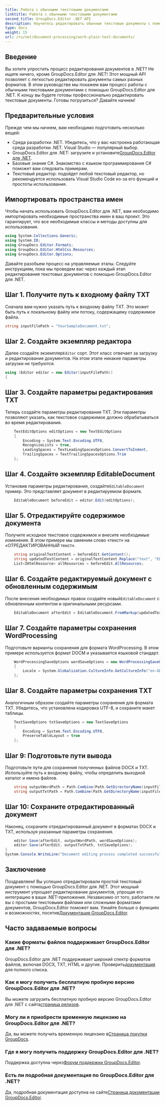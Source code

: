 ```yaml
---
title: Работа с обычными текстовыми документами
linktitle: Работа с обычными текстовыми документами
second_title: GroupDocs.Editor .NET API
description: Научитесь редактировать обычные текстовые документы с помощью GroupDocs.Editor для .NET с помощью нашего пошагового руководства. Упростите процесс редактирования документов .NET.
type: docs
weight: 15
url: /ru/net/document-processing/work-plain-text-documents/
---
```

## Введение
Вы хотите упростить процесс редактирования документов в .NET? Не ищите ничего, кроме GroupDocs.Editor для .NET! Этот мощный API позволяет с легкостью редактировать документы самых разных форматов. В этом руководстве мы покажем вам процесс работы с обычными текстовыми документами с помощью GroupDocs.Editor для .NET. К концу вы будете готовы профессионально редактировать текстовые документы. Готовы погрузиться? Давайте начнем!
## Предварительные условия
Прежде чем мы начнем, вам необходимо подготовить несколько вещей:
- Среда разработки .NET. Убедитесь, что у вас настроена работающая среда разработки .NET. Visual Studio — популярный выбор.
-  GroupDocs.Editor для .NET: загрузите и установите[GroupDocs.Editor для .NET](https://releases.groupdocs.com/editor/net/).
- Базовые знания C#. Знакомство с языком программирования C# поможет вам следовать примерам.
- Текстовый редактор: подойдет любой текстовый редактор, но рекомендуется использовать Visual Studio Code из-за его функций и простоты использования.
## Импортировать пространства имен
Чтобы начать использовать GroupDocs.Editor для .NET, вам необходимо импортировать необходимые пространства имен в ваш проект. Это гарантирует, что все необходимые классы и методы доступны для использования.
```csharp
using System.Collections.Generic;
using System.IO;
using GroupDocs.Editor.Formats;
using GroupDocs.Editor.HtmlCss.Resources;
using GroupDocs.Editor.Options;
```
Давайте разобьем процесс на управляемые этапы. Следуйте инструкциям, пока мы проведем вас через каждый этап редактирования текстовых документов с помощью GroupDocs.Editor для .NET.
## Шаг 1. Получите путь к входному файлу TXT
Сначала вам нужно указать путь к входному файлу TXT. Это может быть путь к локальному файлу или потоку, содержащему содержимое файла.
```csharp
string inputFilePath = "YourSampleDocument.txt";
```
## Шаг 2. Создайте экземпляр редактора
 Далее создайте экземпляр`Editor` сорт. Этот класс отвечает за загрузку и редактирование документов. На этом этапе никакие параметры загрузки не требуются.
```csharp
using (Editor editor = new Editor(inputFilePath))
{
```
## Шаг 3. Создайте параметры редактирования TXT
Теперь создайте параметры редактирования TXT. Эти параметры позволяют указать, как текстовое содержимое должно обрабатываться во время редактирования.
```csharp
    TextEditOptions editOptions = new TextEditOptions
    {
        Encoding = System.Text.Encoding.UTF8,
        RecognizeLists = true,
        LeadingSpaces = TextLeadingSpacesOptions.ConvertToIndent,
        TrailingSpaces = TextTrailingSpacesOptions.Trim
    };
```
## Шаг 4. Создайте экземпляр EditableDocument
 Установив параметры редактирования, создайте`EditableDocument` пример. Это представляет документ в редактируемом формате.
```csharp
    EditableDocument beforeEdit = editor.Edit(editOptions);
```
## Шаг 5. Отредактируйте содержимое документа
Получите исходное текстовое содержимое и внесите необходимые изменения. В этом примере мы заменим слово «текст» на «ОТРЕДАКТИРОВАННЫЙ текст».
```csharp
    string originalTextContent = beforeEdit.GetContent();
    string updatedTextContent = originalTextContent.Replace("text", "EDITED text");
    List<IHtmlResource> allResources = beforeEdit.AllResources;
```
## Шаг 6. Создайте редактируемый документ с обновленным содержимым
 После внесения необходимых правок создайте новый`EditableDocument` с обновленным контентом и оригинальными ресурсами.
```csharp
    EditableDocument afterEdit = EditableDocument.FromMarkup(updatedTextContent, allResources);
```
## Шаг 7. Создайте параметры сохранения WordProcessing
Подготовьте варианты сохранения для формата WordProcessing. В этом примере используется формат DOCM и указывается языковой стандарт.
```csharp
    WordProcessingSaveOptions wordSaveOptions = new WordProcessingSaveOptions(WordProcessingFormats.Docm)
    {
        Locale = System.Globalization.CultureInfo.GetCultureInfo("en-GB")
    };
```
## Шаг 8. Создайте параметры сохранения TXT
Аналогичным образом создайте параметры сохранения для формата TXT. Убедитесь, что установлена кодировка UTF-8, и сохраните макет таблицы.
```csharp
    TextSaveOptions txtSaveOptions = new TextSaveOptions
    {
        Encoding = System.Text.Encoding.UTF8,
        PreserveTableLayout = true
    };
```
## Шаг 9: Подготовьте пути вывода
Подготовьте пути для сохранения полученных файлов DOCX и TXT. Используйте путь к входному файлу, чтобы определить выходной каталог и имена файлов.
```csharp
    string outputWordPath = Path.Combine(Path.GetDirectoryName(inputFilePath), Path.GetFileNameWithoutExtension(inputFilePath) + ".docm");
    string outputTxtPath = Path.Combine(Path.GetDirectoryName(inputFilePath), Path.GetFileNameWithoutExtension(inputFilePath) + ".txt");
```
## Шаг 10: Сохраните отредактированный документ
Наконец, сохраните отредактированный документ в форматах DOCX и TXT, используя указанные параметры сохранения.
```csharp
    editor.Save(afterEdit, outputWordPath, wordSaveOptions);
    editor.Save(afterEdit, outputTxtPath, txtSaveOptions);
}
System.Console.WriteLine("Document editing process completed successfully!");
```
## Заключение
 Поздравляем! Вы успешно отредактировали простой текстовый документ с помощью GroupDocs.Editor для .NET. Этот мощный инструмент упрощает редактирование документов, упрощая его интеграцию в ваши .NET-приложения. Независимо от того, работаете ли вы с простыми текстовыми файлами или сложными форматами документов, GroupDocs.Editor поможет вам. Узнайте больше о функциях и возможностях, посетив[Документация GroupDocs.Editor](https://reference.groupdocs.com/editor/net/).
## Часто задаваемые вопросы
### Какие форматы файлов поддерживает GroupDocs.Editor для .NET?
 GroupDocs.Editor для .NET поддерживает широкий спектр форматов файлов, включая DOCX, TXT, HTML и другие. Проверить[документация](https://reference.groupdocs.com/editor/net/) для полного списка.
### Как я могу получить бесплатную пробную версию GroupDocs.Editor для .NET?
 Вы можете загрузить бесплатную пробную версию GroupDocs.Editor для .NET с сайта[страница релизов](https://releases.groupdocs.com/).
### Могу ли я приобрести временную лицензию на GroupDocs.Editor для .NET?
Да, вы можете получить временную лицензию в[Страница покупки GroupDocs](https://purchase.groupdocs.com/temporary-license/).
### Где я могу получить поддержку GroupDocs.Editor для .NET?
 Поддержка доступна через[Форум поддержки GroupDocs.Editor](https://forum.groupdocs.com/c/editor/20).
### Есть ли подробная документация по GroupDocs.Editor для .NET?
 Да, подробная документация доступна на сайте[Страница документации GroupDocs.Editor](https://reference.groupdocs.com/editor/net/).